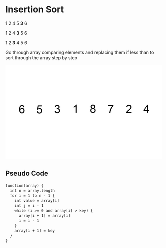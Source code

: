 # Insertion Sort
1 2 4 5 **3** 6

1 2 4 **3** 5 6

1 2 **3** 4 5 6

Go through array comparing elements and replacing them if less than to sort through the array step by step 

![A gif of selection sort](https://raw.githubusercontent.com/Azbo400/DataStructuresAndAlgorithms/master/Insertion%20Sort/Insertion-sort-example.gif)

## Pseudo Code
```
function(array) {
  int n = array.length
  for i = 1 to n - 1 {
    int value = array[i]
    int j = i - 1
    while (i >= 0 and array[i] > key) {
      array[i + 1] = array[i]
      i = i - 1
    }
    array[i + 1] = key
  }
}
```